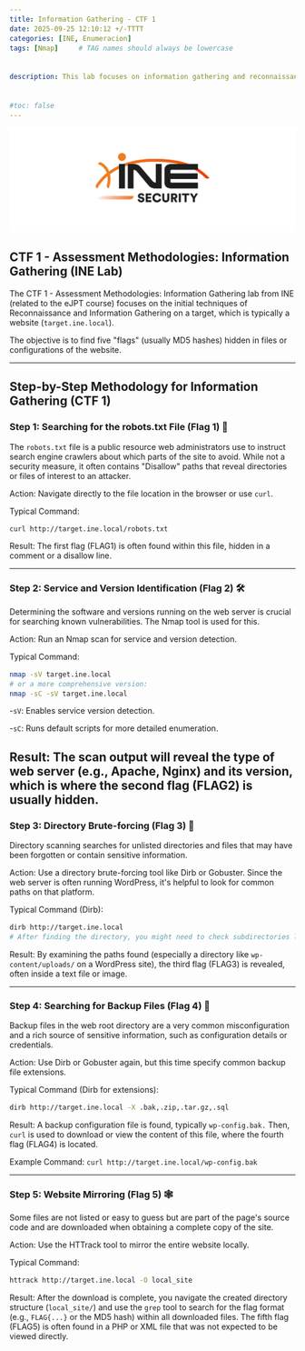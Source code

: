 ```yaml
---
title: Information Gathering - CTF 1 
date: 2025-09-25 12:10:12 +/-TTTT
categories: [INE, Enumeracion]
tags: [Nmap]     # TAG names should always be lowercase


description: This lab focuses on information gathering and reconnaissance techniques.


#toc: false
---
```


![img-description](/assets/img/Posts/ine.png)



## CTF 1 - Assessment Methodologies: Information Gathering (INE Lab)
The CTF 1 - Assessment Methodologies: Information Gathering lab from INE (related to the eJPT course) focuses on the initial techniques of Reconnaissance and Information Gathering on a target, which is typically a website (`target.ine.local`).

The objective is to find five "flags" (usually MD5 hashes) hidden in files or configurations of the website.

---
## Step-by-Step Methodology for Information Gathering (CTF 1)

### Step 1: Searching for the robots.txt File (Flag 1) 🤖
The `robots.txt` file is a public resource web administrators use to instruct search engine crawlers about which parts of the site to avoid. While not a security measure, it often contains "Disallow" paths that reveal directories or files of interest to an attacker.

Action: Navigate directly to the file location in the browser or use `curl`.

Typical Command:

```bash
curl http://target.ine.local/robots.txt
```

Result: The first flag (FLAG1) is often found within this file, hidden in a comment or a disallow line.

---
### Step 2: Service and Version Identification (Flag 2) 🛠️
Determining the software and versions running on the web server is crucial for searching known vulnerabilities. The Nmap tool is used for this.

Action: Run an Nmap scan for service and version detection.

Typical Command:

```bash
nmap -sV target.ine.local
# or a more comprehensive version:
nmap -sC -sV target.ine.local
```

-`sV`: Enables service version detection.

-`sC`: Runs default scripts for more detailed enumeration.

Result: The scan output will reveal the type of web server (e.g., Apache, Nginx) and its version, which is where the second flag (FLAG2) is usually hidden.
---

### Step 3: Directory Brute-forcing (Flag 3) 📂
Directory scanning searches for unlisted directories and files that may have been forgotten or contain sensitive information.

Action: Use a directory brute-forcing tool like Dirb or Gobuster. Since the web server is often running WordPress, it's helpful to look for common paths on that platform.

Typical Command (Dirb):

```bash
dirb http://target.ine.local
# After finding the directory, you might need to check subdirectories like /wp-content/
```
Result: By examining the paths found (especially a directory like `wp-content/uploads/` on a WordPress site), the third flag (FLAG3) is revealed, often inside a text file or image.

---
### Step 4: Searching for Backup Files (Flag 4) 💾
Backup files in the web root directory are a very common misconfiguration and a rich source of sensitive information, such as configuration details or credentials.

Action: Use Dirb or Gobuster again, but this time specify common backup file extensions.

Typical Command (Dirb for extensions):


```bash
dirb http://target.ine.local -X .bak,.zip,.tar.gz,.sql
```
Result: A backup configuration file is found, typically `wp-config.bak.` Then, `curl` is used to download or view the content of this file, where the fourth flag (FLAG4) is located.

Example Command: `curl http://target.ine.local/wp-config.bak`

---
### Step 5: Website Mirroring (Flag 5) 🕸️
Some files are not listed or easy to guess but are part of the page's source code and are downloaded when obtaining a complete copy of the site.

Action: Use the HTTrack tool to mirror the entire website locally.

Typical Command:

```bash
httrack http://target.ine.local -O local_site
```

Result: After the download is complete, you navigate the created directory structure (`local_site/`) and use the `grep` tool to search for the flag format (e.g., `FLAG{...}` or the MD5 hash) within all downloaded files. The fifth flag (FLAG5) is often found in a PHP or XML file that was not expected to be viewed directly.

